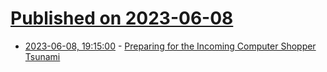 # [Published on 2023-06-08](index.md)

* [2023-06-08, 19:15:00](https://soylentnews.org/article.pl?sid=23/06/07/1510232&from=rss) - [ Preparing for the Incoming Computer Shopper Tsunami](https://soylentnews.org/article.pl?sid=23/06/07/1510232&from=rss)
